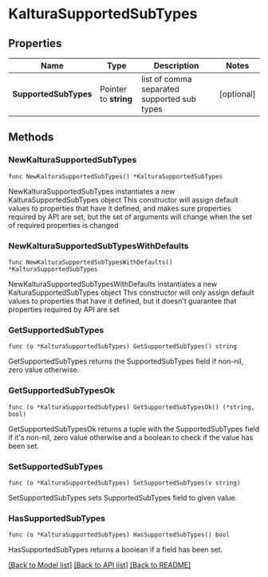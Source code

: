 # KalturaSupportedSubTypes

## Properties

Name | Type | Description | Notes
------------ | ------------- | ------------- | -------------
**SupportedSubTypes** | Pointer to **string** | list of comma separated supported sub types | [optional] 

## Methods

### NewKalturaSupportedSubTypes

`func NewKalturaSupportedSubTypes() *KalturaSupportedSubTypes`

NewKalturaSupportedSubTypes instantiates a new KalturaSupportedSubTypes object
This constructor will assign default values to properties that have it defined,
and makes sure properties required by API are set, but the set of arguments
will change when the set of required properties is changed

### NewKalturaSupportedSubTypesWithDefaults

`func NewKalturaSupportedSubTypesWithDefaults() *KalturaSupportedSubTypes`

NewKalturaSupportedSubTypesWithDefaults instantiates a new KalturaSupportedSubTypes object
This constructor will only assign default values to properties that have it defined,
but it doesn't guarantee that properties required by API are set

### GetSupportedSubTypes

`func (o *KalturaSupportedSubTypes) GetSupportedSubTypes() string`

GetSupportedSubTypes returns the SupportedSubTypes field if non-nil, zero value otherwise.

### GetSupportedSubTypesOk

`func (o *KalturaSupportedSubTypes) GetSupportedSubTypesOk() (*string, bool)`

GetSupportedSubTypesOk returns a tuple with the SupportedSubTypes field if it's non-nil, zero value otherwise
and a boolean to check if the value has been set.

### SetSupportedSubTypes

`func (o *KalturaSupportedSubTypes) SetSupportedSubTypes(v string)`

SetSupportedSubTypes sets SupportedSubTypes field to given value.

### HasSupportedSubTypes

`func (o *KalturaSupportedSubTypes) HasSupportedSubTypes() bool`

HasSupportedSubTypes returns a boolean if a field has been set.


[[Back to Model list]](../README.md#documentation-for-models) [[Back to API list]](../README.md#documentation-for-api-endpoints) [[Back to README]](../README.md)


